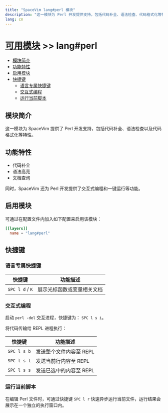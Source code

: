 ```yaml
---
title: "SpaceVim lang#perl 模块"
description: "这一模块为 Perl 开发提供支持，包括代码补全、语法检查、代码格式化等特性。"
lang: cn
---
```


# [可用模块](../../) >> lang#perl

<!-- vim-markdown-toc GFM -->

- [模块简介](#模块简介)
- [功能特性](#功能特性)
- [启用模块](#启用模块)
- [快捷键](#快捷键)
  - [语言专属快捷键](#语言专属快捷键)
  - [交互式编程](#交互式编程)
  - [运行当前脚本](#运行当前脚本)

<!-- vim-markdown-toc -->

## 模块简介

这一模块为 SpaceVim 提供了 Perl 开发支持，包括代码补全、语法检查以及代码格式化等特性。

## 功能特性

- 代码补全
- 语法高亮
- 文档查询

同时，SpaceVim 还为 Perl 开发提供了交互式编程和一键运行等功能。

## 启用模块

可通过在配置文件内加入如下配置来启用该模块：

```toml
[[layers]]
  name = "lang#perl"
```

## 快捷键

### 语言专属快捷键

| 快捷键          | 功能描述                   |
| --------------- | -------------------------- |
| `SPC l d` / `K` | 展示光标函数或变量相关文档 |

### 交互式编程

启动 `perl -del` 交互进程，快捷键为： `SPC l s i`。

将代码传输给 REPL 进程执行：

| 快捷键      | 功能描述                |
| ----------- | ----------------------- |
| `SPC l s b` | 发送整个文件内容至 REPL |
| `SPC l s l` | 发送当前行内容至 REPL   |
| `SPC l s s` | 发送已选中的内容至 REPL |

### 运行当前脚本

在编辑 Perl 文件时，可通过快捷键 `SPC l r` 快速异步运行当前文件，运行结果会展示在一个独立的执行窗口内。

